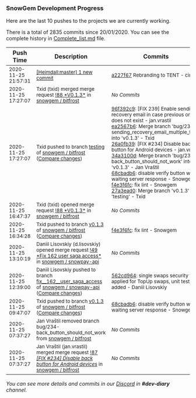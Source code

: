 
### SnowGem Development Progress

Here are the last 10 pushes to the projects we are currently working.

There is a total of 2835 commits since 20/01/2020. You can see the complete history in
 [Complete_list.md](Complete_list.md) file.

| Push Time | Description | Commits |
| --- | --- | --- |
| <sub>2020-11-25 21:57:31</sub> | <sub>[[Heimdall:master] 1 new commit](https://github.com/ciripel/Heimdall/commit/a227f67ce708f62c00b6963ca60e4195ad4ab4bd)</sub> | <sub>[a227f67](https://github.com/ciripel/Heimdall/commit/a227f67ce708f62c00b6963ca60e4195ad4ab4bd) Rebranding to TENT - ciripel</sub> |
| <sub>2020-11-25 17:27:07</sub> | <sub>Txid (txid) merged merge request [\!88 \*V0\.1\.3\*](https://gitlab.com/snowgem/bitfrost/-/merge_requests/88) in [snowgem / bitfrost](https://gitlab.com/snowgem/bitfrost)</sub> | <sub>_No Commits_</sub> |
| <sub>2020-11-25 17:27:07</sub> | <sub>Txid pushed to branch [testing](https://gitlab.com/snowgem/bitfrost/commits/testing) of [snowgem / bitfrost](https://gitlab.com/snowgem/bitfrost) ([Compare changes](https://gitlab.com/snowgem/bitfrost/compare/e09a586d5a001925466b4f2fe735e3a1cdd3fd93...27a3ead0f92049c2336038acbd298e03c65f505e))</sub> | <sub>[96f392c9](https://gitlab.com/snowgem/bitfrost/-/commit/96f392c9729ac2a6a4f3dbd80c00b015f4b1f195): [FIX 239] Enable sending recovery email in case previous one does not exist - jan.vrastil<br>[ea2567b6](https://gitlab.com/snowgem/bitfrost/-/commit/ea2567b6879a0be2340d2ebc156090e8b51cfb63): Merge branch 'bug/239-sending_recovery_email_multiple_time' into 'v0.1.3' - Txid<br>[26a0fb39](https://gitlab.com/snowgem/bitfrost/-/commit/26a0fb39f9a2dac22b60da1b6ac44e35692b880a): [FIX #234] Disable back button for Android devices - jan.vrastil<br>[34a3100d](https://gitlab.com/snowgem/bitfrost/-/commit/34a3100d4a626966c4abd5b8827d822820bcde3c): Merge branch 'bug/234-back_button_should_not_work' into 'v0.1.3' - Jan Vraštil<br>[68cbadb6](https://gitlab.com/snowgem/bitfrost/-/commit/68cbadb6faa6822a1a2516ea2c028d38659f118d): disable verify button while waiting server response - Snowgem<br>[f4e3f6fc](https://gitlab.com/snowgem/bitfrost/-/commit/f4e3f6fcac9661120dd1ae610a030540823fe5e4): fix lint - Snowgem<br>[27a3ead0](https://gitlab.com/snowgem/bitfrost/-/commit/27a3ead0f92049c2336038acbd298e03c65f505e): Merge branch 'v0.1.3' into 'testing' - Txid</sub> |
| <sub>2020-11-25 16:47:37</sub> | <sub>Txid (txid) opened merge request [\!88 \*V0\.1\.3\*](https://gitlab.com/snowgem/bitfrost/-/merge_requests/88) in [snowgem / bitfrost](https://gitlab.com/snowgem/bitfrost)</sub> | <sub>_No Commits_</sub> |
| <sub>2020-11-25 16:34:28</sub> | <sub>Txid pushed to branch [v0\.1\.3](https://gitlab.com/snowgem/bitfrost/commits/v0.1.3) of [snowgem / bitfrost](https://gitlab.com/snowgem/bitfrost) ([Compare changes](https://gitlab.com/snowgem/bitfrost/compare/68cbadb6faa6822a1a2516ea2c028d38659f118d...f4e3f6fcac9661120dd1ae610a030540823fe5e4))</sub> | <sub>[f4e3f6fc](https://gitlab.com/snowgem/bitfrost/-/commit/f4e3f6fcac9661120dd1ae610a030540823fe5e4): fix lint - Snowgem</sub> |
| <sub>2020-11-25 13:10:19</sub> | <sub>Daniil Lisovskiy (d.lisovskiy) opened merge request [\!49 \*Fix  162  user saga access\*](https://gitlab.com/snowgem/snowpay-api/-/merge_requests/49) in [snowgem / snowpay\-api](https://gitlab.com/snowgem/snowpay-api)</sub> | <sub>_No Commits_</sub> |
| <sub>2020-11-25 12:39:00</sub> | <sub>Daniil Lisovskiy pushed to branch [fix\_\_162\_\_user\_saga\_access](https://gitlab.com/snowgem/snowpay-api/commits/fix__162__user_saga_access) of [snowgem / snowpay\-api](https://gitlab.com/snowgem/snowpay-api) ([Compare changes](https://gitlab.com/snowgem/snowpay-api/compare/eb362e30e6fed697d5f229bc937f9c98a46c4804...562cd9640f4d2d2c86bb210d572f5234ce137cbe))</sub> | <sub>[562cd964](https://gitlab.com/snowgem/snowpay-api/-/commit/562cd9640f4d2d2c86bb210d572f5234ce137cbe): single swaps security fix applied for TopUp swaps, unit tests added - Daniil Lisovskiy</sub> |
| <sub>2020-11-25 09:47:07</sub> | <sub>Txid pushed to branch [v0\.1\.3](https://gitlab.com/snowgem/bitfrost/commits/v0.1.3) of [snowgem / bitfrost](https://gitlab.com/snowgem/bitfrost) ([Compare changes](https://gitlab.com/snowgem/bitfrost/compare/34a3100d4a626966c4abd5b8827d822820bcde3c...68cbadb6faa6822a1a2516ea2c028d38659f118d))</sub> | <sub>[68cbadb6](https://gitlab.com/snowgem/bitfrost/-/commit/68cbadb6faa6822a1a2516ea2c028d38659f118d): disable verify button while waiting server response - Snowgem</sub> |
| <sub>2020-11-25 07:37:27</sub> | <sub>Jan Vraštil removed branch bug/234-back_button_should_not_work from [snowgem / bitfrost](https://gitlab.com/snowgem/bitfrost)</sub> | <sub>_No Commits_</sub> |
| <sub>2020-11-25 07:37:27</sub> | <sub>Jan Vraštil (jan.vrastil) merged merge request [!87 *[FIX #234] Disable back button for Android devices*](https://gitlab.com/snowgem/bitfrost/-/merge_requests/87) in [snowgem / bitfrost](https://gitlab.com/snowgem/bitfrost)</sub> | <sub>_No Commits_</sub> |

_You can see more details and commits in our [Discord](https://discord.gg/zumGnbg) in **#dev-diary** channel._
